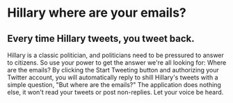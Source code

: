 # Hillary where are your emails?

## Every time Hillary tweets, you tweet back.

Hillary is a classic politician, and politicians need to be pressured to answer to citizens. So use your power to get the answer we're all looking for: Where are the emails? By clicking the Start Tweeting button and authorizing your Twitter account, you will automatically reply to shill Hillary's tweets with a simple question, "But where are the emails?" The application does nothing else, it won't read your tweets or post non-replies. Let your voice be heard.